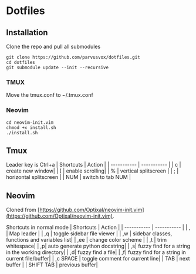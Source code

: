 # Dotfiles

## Installation
Clone the repo and pull all submodules
```
git clone https://github.com/parvusvox/dotfiles.git
cd dotfiles
git submodule update --init --recursive 
```
### TMUX
Move the tmux.conf to ~/.tmux.conf

### Neovim
```
cd neovim-init.vim
chmod +x install.sh
./install.sh
```

## Tmux
Leader key is Ctrl+a
| Shortcuts | Action |
| ----------- | ----------- |
| c | create new window|
| [ | enable scrolling|
| % | vertical splitscreen |
| ; | horizontal splitscreen |
| NUM | switch to tab NUM |

## Neovim
Cloned from [https://github.com/Optixal/neovim-init.vim](https://github.com/Optixal/neovim-init.vim).

Shortcuts in normal mode
| Shortcuts | Action |
| ----------- | ----------- |
| , | Map leader |
| ,q | toggle sidebar file viewer |
| ,w | sidebar classes, functions and variables list|
| ,ee | change color scheme |
| ,t | trim whitespace|
| ,p| auto generate python docstring|
| ,s| fuzzy find for a string in the working directory|
| ,d|  fuzzy find a file|
| ,f| fuzzy find for a string in current file/buffer|
| ,c SPACE | toggle comment for current line|
| TAB | next buffer |
| SHIFT TAB | previous buffer|



